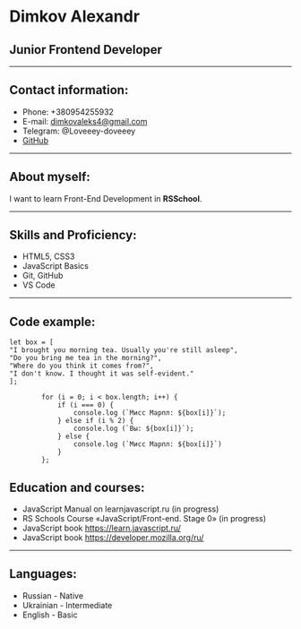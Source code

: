# Dimkov Alexandr
## Junior Frontend Developer
********
## Contact information:
* Phone: +380954255932
* E-mail: dimkovaleks4@gmail.com
* Telegram: @Loveeey-doveeey
* [GitHub](https://github.com/DiegoKitty "Github")

******
## About myself:
 I want to learn Front-End Development in **RSSchool**.
******
## Skills and Proficiency:
* HTML5, CSS3
* JavaScript Basics
* Git, GitHub
* VS Code

******

## Code example:
```
let box = [
"I brought you morning tea. Usually you're still asleep", 
"Do you bring me tea in the morning?",
"Where do you think it comes from?",
"I don't know. I thought it was self-evident."
];

        for (i = 0; i < box.length; i++) {
            if (i === 0) {
                console.log (`Мисс Марпл: ${box[i]}`);
            } else if (i % 2) {
                console.log (`Вы: ${box[i]}`);
            } else {
                console.log (`Мисс Марпл: ${box[i]}`)
            }
        };

 ```

 ## Education and courses:
 * JavaScript Manual on learnjavascript.ru (in progress)
 * RS Schools Course «JavaScript/Front-end. Stage 0» (in progress)
 * JavaScript  book https://learn.javascript.ru/
 * JavaScript book https://developer.mozilla.org/ru/

 *****

 ## Languages:
 * Russian - Native
 * Ukrainian - Intermediate
 * English - Basic
 


